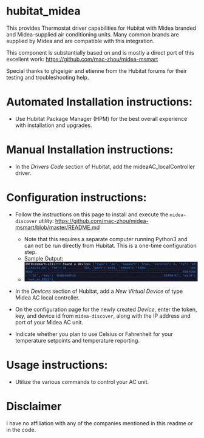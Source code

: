 # hubitat_midea

This provides Thermostat driver capabilities for Hubitat with Midea branded and Midea-supplied air conditioning units.  Many common brands are supplied by Midea and are compatible with this integration.

This component is substantially based on and is mostly a direct port of this excellent work: https://github.com/mac-zhou/midea-msmart

Special thanks to ghgeiger and etienne from the Hubitat forums for their testing and troubleshooting help.

# Automated Installation instructions:
* Use Hubitat Package Manager (HPM) for the best overall experience with installation and upgrades.

# Manual Installation instructions:
* In the *Drivers Code* section of Hubitat, add the mideaAC_localController driver.

# Configuration instructions:
* Follow the instructions on this page to install and execute the `midea-discover` utility: https://github.com/mac-zhou/midea-msmart/blob/master/README.md
    * Note that this requires a separate computer running Python3 and can not be run directly from Hubitat.  This is a one-time configuration step.
    * Sample Output:
    * ![Alt text](docs/sampleOutput.png?raw=true "midea-discover output")

* In the *Devices* section of Hubitat, add a *New Virtual Device* of type Midea AC local controller.
* On the configuration page for the newly created *Device*, enter the token, key, and device id from `midea-discover`, along with the IP address and port of your Midea AC unit.
* Indicate whether you plan to use Celsius or Fahrenheit for your temperature setpoints and temperature reporting.  


# Usage instructions:

* Utilize the various commands to control your AC unit.

# Disclaimer

I have no affiliation with any of the companies mentioned in this readme or in the code.
